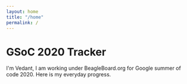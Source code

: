 ```yaml
---
layout: home
title: "/home"
permalink: /
---
```


# GSoC 2020 Tracker
I'm Vedant, I am working under BeagleBoard.org for Google summer of code 2020. Here is my everyday progress.